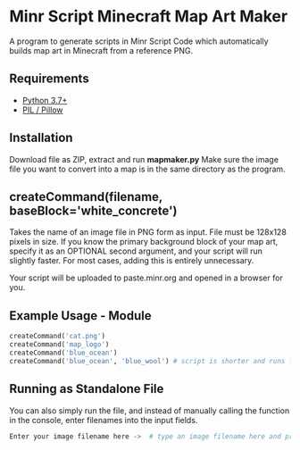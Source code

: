 Minr Script Minecraft Map Art Maker
===================================

A program to generate scripts in Minr Script Code which automatically builds map art in Minecraft from a reference PNG.


Requirements
------------

- [Python 3.7+](https://www.python.org/downloads/)
- [PIL / Pillow](https://pypi.org/project/Pillow/)


Installation
------------
Download file as ZIP, extract and run **mapmaker.py**
Make sure the image file you want to convert into a map is in the same directory as the program.


createCommand(filename, baseBlock='white_concrete')
---------------------------------------------------
Takes the name of an image file in PNG form as input. File must be 128x128 pixels in size. If you know the primary background block of your map art, specify it as an OPTIONAL second argument, and your script will run slightly faster. For most cases, adding this is entirely unnecessary.

Your script will be uploaded to paste.minr.org and opened in a browser for you.


Example Usage - Module
----------------------

```python
createCommand('cat.png')
createCommand('map_logo')
createCommand('blue_ocean')
createCommand('blue_ocean', 'blue_wool') # script is shorter and runs faster
```


Running as Standalone File
--------------------------
You can also simply run the file, and instead of manually calling the function in the console, enter filenames into the input fields.

```python
Enter your image filename here ->  # type an image filename here and press return
```
